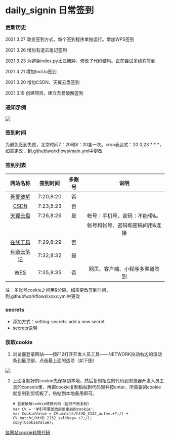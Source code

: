 # daily_signin 日常签到

### **更新历史**

2021.3.27  改变签到方式，每个签到程序单独运行。增加WPS签到

2021.3.26  增加有道云笔记签到

2021.3.23  为避免index.py太过臃肿，修改了代码结构。正在尝试多线程签到

2021.3.21  增加tool.lu签到

2021.3.20  增加CSDN、天翼云盘签到

2021.3.19  创建项目，建立吾爱破解签到

### **通知示例**

![](https://images.gitee.com/uploads/images/2021/0319/224105_cdd105fd_7943916.png)

### 签到时间

为避免签到失败，北京时间7：20和8：20各一次。cron表达式：20 0,23 * * *，如需更改，到[.github\workflows\main.yml](https://github.com/lqkxs3608/daily_signin/blob/main/.github/workflows/main.yml)中更改

### **签到列表**

|                   网站名称                   | 签到时间  | 多账号 |              说明               |
| :------------------------------------------: | :-------: | :----: | :-----------------------------: |
| [吾爱破解](https://www.52pojie.cn/forum.php) | 7:20,8:20 |   否   |                                 |
|        [CSDN](https://blog.csdn.net/)        | 7:23,8:23 |   否   |                                 |
|      [天翼云盘](https://cloud.189.cn/)       | 7:26,8:26 |   是   |  帐号：手机号，密码：不能带&。  |
|                                              |           |        | 帐号和帐号、密码和密码间用&连接 |
|         [在线工具](https://tool.lu/)         | 7:29,8:29 |   否   |                                 |
|  [有道云笔记](https://note.youdao.com/web)   | 7:32,8:32 |   是   |                                 |
|    [WPS](https://vip.wps.cn/taskcenter/)     | 7:35,8:35 |   否   | 网页、客户端、小程序多渠道签到  |



注：多账号cookie之间用&分隔。如需更改签到时间，到.github\workflows\xxxx.yml中更改

### secrets

- 添加方式：setting-secrets-add a new secret
- [secrets说明](https://github.com/lqkxs3608/daily_signin/blob/main/secrets.md)

### **获取cookie**

1. 浏览器登录网站——按F12打开开发人员工具——NETWORK拉动右边的滚动条到最顶部，点击最上面的选项（如下图）

![](https://gitee.com/kxs2018/daily_signin/raw/main/pic/getcookie.jpg)

2. 上面复制好的cookie先保存到本地，然后复制相应的代码到浏览器开发人员工具的console里，再把cookie复制粘帖到代码里并按enter，所需要的cookie就复制到剪切板了，粘帖到本地备用即可。

   ```
   # 吾爱破解cookie转换代码（这行不用复制）
   var CV = '单引号里面放前面拿到的cookie';
   var CookieValue = CV.match(/htVD_2132_auth=.+?;/) + CV.match(/htVD_2132_saltkey=.+?;/);
   copy(CookieValue);
   ```

[各网站cookie转换代码](https://github.com/lqkxs3608/daily_signin/blob/main/cookie.md) 

